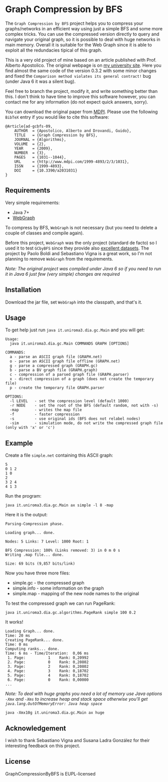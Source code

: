 # Graph Compression by BFS

The `Graph Compression by BFS` project helps you to compress your graphs/networks in an efficient way using just a simple BFS and some
more complex tricks. You can use the compressed version directly to query and navigate your original graph, so it is possible to deal with
huge networks in main memory. Overall it is suitable for the Web Graph since it is able to exploit all the redundacies tipical of this graph.

This is a very old project of mine based on an article published with Prof. Alberto Apostolico. The original webpage is on
[my university site](http://www.dia.uniroma3.it/~drovandi/software.php). Here you find almost the same code of the version 0.3.2 with some minor
changes and fixed the `Comparison method violates its general contract!` bug (under Java 6 it was a silent bug).

Feel free to branch the project, modify it, and write something better than this. I don't think to have time to improve this software however,
you can contact me for any information (do not expect quick answers, sorry).

You can download the original paper from [MDPI](http://www.mdpi.com/1999-4893/2/3/1031).
Please use the following `BibTeX` entry if you would like to cite this software:
```
@Article{ad-gcbfs-09,
    AUTHOR  = {Apostolico, Alberto and Drovandi, Guido},
    TITLE   = {Graph Compression by BFS},
    JOURNAL = {Algorithms},
    VOLUME  = {2},
    YEAR    = {2009},
    NUMBER  = {3},
    PAGES   = {1031--1044},
    URL     = {http://www.mdpi.com/1999-4893/2/3/1031},
    ISSN    = {1999-4893},
    DOI     = {10.3390/a2031031}
}
```

## Requirements

Very simple requirements:

* Java 7+
* [WebGraph](http://webgraph.di.unimi.it/)

To compress by BFS, `WebGraph` is not necessary (but you need to delete a couple of classes and compile again).

Before this project, `WebGraph` was the only project (standard de facto) so I used it to test `GCbyBFS` since they provide also
[excellent datasets](http://law.di.unimi.it/datasets.php). The project by Paolo Boldi and Sebastiano Vigna is a great work, so I'm not planning
to remove `WebGraph` from the requirements.

*Note: The original project was compiled under Java 6 so if you need to run it in Java 6 just few (very simple) changes are required*

## Installation

Download the jar file, set `WebGraph` into the classpath, and that's it.

## Usage

To get help just run `java it.uniroma3.dia.gc.Main` and you will get:
```
Usage:
  java it.uniroma3.dia.gc.Main COMMANDS GRAPH [OPTIONS]

COMMANDS:
  a - parse an ASCII graph file (GRAPH.net)
  o - parse an ASCII graph file offline (GRAPH.net)
  g - parse a compressed graph (GRAPH.gc)
  b - parse a BV graph file (GRAPH.graph)
  c - compression of a parsed graph file (GRAPH.parser)
  x - direct compression of a graph (does not create the temporary file)
  p - create the temporary file GRAPH.parser

OPTIONS:
  -l LEVEL   - set the compression level (default 1000)
  -r NODE    - set the root of the BFS (default random, not with -s)
  -map       - writes the map file
  -f         - faster compression
  -s         - use original ids (BFS does not relabel nodes)
  -sim       - simulation mode, do not write the compressed graph file (only with 'x' or 'c')
```

## Example

Create a file `simple.net` containing this ASCII graph:
```
5
0 1 2
1 0
2
3 2 4
4 1 3
```

Run the program:
```
java it.uniroma3.dia.gc.Main ax simple -l 8 -map
```

Here it is the output:
```
Parsing-Compression phase.

Loading graph... done.

Nodes: 5 Links: 7 Level: 1000 Root: 1

BFS Compression: 100% (Links removed: 3) in 0 m 0 s                 
Writing .map file... done.

Size: 69 bits (9,857 bits/link)
```

Now you have three more files:
* simple.gc - the compressed graph
* simple.info - some information on the graph
* simple.map - mapping of the new node names to the original

To test the compressed graph we can run PageRank:
```
java it.uniroma3.dia.gc.algorithms.PageRank simple 100 0.2
```

It works!
```
Loading Graph... done.
Time: 20 ms
Creating PageRank... done.
Time: 0 ms
Computing ranks... done.
Time: 6 ms - Time/Iteration:  0,06 ms
 1. Page:          1	Rank: 0,20992
 2. Page:          0	Rank: 0,20802
 3. Page:          2	Rank: 0,20802
 4. Page:          3	Rank: 0,18702
 5. Page:          4	Rank: 0,18702
 6. Page:          0	Rank: 0,00000
...
```

*Note: To deal with huge graphs you need a lot of memory use Java options `-Xmx` and `-Xms` to increase heap and stack space
otherwise you'll get `java.lang.OutOfMemoryError: Java heap space`*
```
java -Xmx10g it.uniroma3.dia.gc.Main ax huge
```

## Acknowledgement

I wish to thank Sebastiano Vigna and Susana Ladra González for their interesting feedback on this project.

## License

GraphCompressionByBFS is EUPL-licensed
